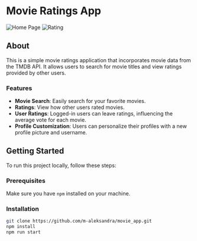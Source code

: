 # Movie Ratings App

![Home Page](https://github.com/m-aleksandra/movie_app/assets/100863656/982c5b38-7a2a-45f3-b48c-ced074d23cc2)
![Rating](https://github.com/m-aleksandra/movie_app/assets/100863656/c332a139-c857-4d98-bb7a-11cbcc5ab457)

## About
This is a simple movie ratings application that incorporates movie data from the TMDB API. It allows users to search for movie titles and view ratings provided by other users.

### Features
- **Movie Search**: Easily search for your favorite movies.
- **Ratings**: View how other users rated movies.
- **User Ratings**: Logged-in users can leave ratings, influencing the average vote for each movie.
- **Profile Customization**: Users can personalize their profiles with a new profile picture and username.

## Getting Started

To run this project locally, follow these steps:

### Prerequisites

Make sure you have `npm` installed on your machine. 
### Installation


```bash
git clone https://github.com/m-aleksandra/movie_app.git
npm install
npm run start
